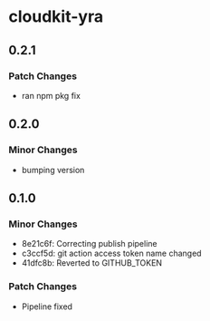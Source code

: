 # cloudkit-yra

## 0.2.1

### Patch Changes

- ran npm pkg fix

## 0.2.0

### Minor Changes

- bumping version

## 0.1.0

### Minor Changes

- 8e21c6f: Correcting publish pipeline
- c3ccf5d: git action access token name changed
- 41dfc8b: Reverted to GITHUB_TOKEN

### Patch Changes

- Pipeline fixed
